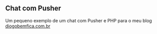 ## Chat com Pusher
Um pequeno exemplo de um chat com Pusher e PHP para o meu blog [diogobemfica.com.br](https://diogobemfica.com.br/)